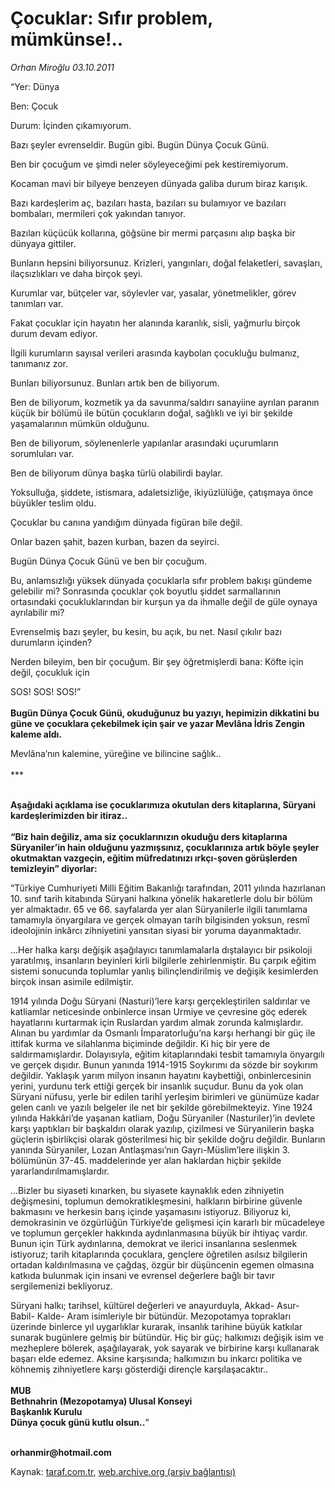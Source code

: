 # Çocuklar: Sıfır problem, mümkünse!..

*Orhan Miroğlu 03.10.2011*

<div class="yazi"><p>“Yer: Dünya       </p>
<p>Ben: Çocuk</p>
<p>Durum: İçinden çıkamıyorum.</p>
<p>Bazı şeyler evrenseldir. Bugün gibi. Bugün Dünya Çocuk Günü.</p>
<p>Ben bir çocuğum ve şimdi neler söyleyeceğimi pek kestiremiyorum.</p>
<p>Kocaman mavi bir bilyeye benzeyen dünyada galiba durum biraz karışık.</p>
<p>Bazı kardeşlerim aç, bazıları hasta, bazıları su bulamıyor ve bazıları bombaları, mermileri çok yakından tanıyor.</p>
<p>Bazıları küçücük kollarına, göğsüne bir mermi parçasını alıp başka bir dünyaya gittiler.</p>
<p>Bunların hepsini biliyorsunuz. Krizleri, yangınları, doğal felaketleri, savaşları, ilaçsızlıkları ve daha birçok şeyi.</p>
<p>Kurumlar var, bütçeler var, söylevler var, yasalar, yönetmelikler, görev tanımları var.</p>
<p>Fakat çocuklar için hayatın her alanında karanlık, sisli, yağmurlu birçok durum devam ediyor.</p>
<p>İlgili kurumların sayısal verileri arasında kaybolan çocukluğu bulmanız, tanımanız zor.</p>
<p>Bunları biliyorsunuz. Bunları artık ben de biliyorum.</p>
<p>Ben de biliyorum, kozmetik ya da savunma/saldırı sanayiine ayrılan paranın küçük bir bölümü ile bütün çocukların doğal, sağlıklı ve iyi bir şekilde yaşamalarının mümkün olduğunu.</p>
<p>Ben de biliyorum, söylenenlerle yapılanlar arasındaki uçurumların sorumluları var.</p>
<p>Ben de biliyorum dünya başka türlü olabilirdi baylar.</p>
<p>Yoksulluğa, şiddete, istismara, adaletsizliğe, ikiyüzlülüğe, çatışmaya önce büyükler teslim oldu.</p>
<p>Çocuklar bu canına yandığım dünyada figüran bile değil.</p>
<p>Onlar bazen şahit, bazen kurban, bazen da seyirci. </p>
<p>Bugün Dünya Çocuk Günü ve ben bir çocuğum.</p>
<p>Bu, anlamsızlığı yüksek dünyada çocuklarla sıfır problem bakışı gündeme gelebilir mi? Sonrasında çocuklar çok boyutlu şiddet sarmallarının ortasındaki çocukluklarından bir kurşun ya da ihmalle değil de güle oynaya ayrılabilir mi?</p>
<p>Evrenselmiş bazı şeyler, bu kesin, bu açık, bu net. Nasıl çıkılır bazı durumların içinden? </p>
<p>Nerden bileyim, ben bir çocuğum. Bir şey öğretmişlerdi bana: Köfte için değil, çocukluk için </p>
<p>SOS! SOS! SOS!”<br/><br/><b>Bugün Dünya Çocuk Günü, okuduğunuz bu yazıyı, hepimizin dikkatini bu güne ve çocuklara çekebilmek için şair ve yazar Mevlâna İdris Zengin kaleme aldı.</b></p>
<p>Mevlâna’nın kalemine, yüreğine ve bilincine sağlık.. <br/><br/>***</p>
<p><b><br/>Aşağıdaki açıklama ise çocuklarımıza okutulan ders kitaplarına, Süryani kardeşlerimizden bir itiraz..<br/><br/></b><b>“Biz hain değiliz, ama siz çocuklarınızın okuduğu ders kitaplarına Süryaniler’in hain olduğunu yazmışsınız, çocuklarınıza artık böyle şeyler okutmaktan vazgeçin, eğitim müfredatınızı ırkçı-şoven görüşlerden temizleyin” diyorlar: </b></p>
<p>“Türkiye Cumhuriyeti Milli Eğitim Bakanlığı tarafından, 2011 yılında hazırlanan 10. sınıf tarih kitabında Süryani halkına yönelik hakaretlerle dolu bir bölüm yer almaktadır. 65 ve 66. sayfalarda yer alan Süryanilerle ilgili tanımlama tamamıyla önyargılara ve gerçek olmayan tarih bilgisinden yoksun, resmî ideolojinin inkârcı zihniyetini yansıtan siyasi bir yoruma dayanmaktadır. </p>
<p>...Her halka karşı değişik aşağılayıcı tanımlamalarla dıştalayıcı bir psikoloji yaratılmış, insanların beyinleri kirli bilgilerle zehirlenmiştir. Bu çarpık eğitim sistemi sonucunda toplumlar yanlış bilinçlendirilmiş ve değişik kesimlerden birçok insan asimile edilmiştir. </p>
<p>1914 yılında Doğu Süryani (Nasturi)’lere karşı gerçekleştirilen saldırılar ve katliamlar neticesinde onbinlerce insan Urmiye ve çevresine göç ederek hayatlarını kurtarmak için Ruslardan yardım almak zorunda kalmışlardır. Alınan bu yardımlar da Osmanlı İmparatorluğu’na karşı herhangi bir güç ile ittifak kurma ve silahlanma biçiminde değildir. Ki hiç bir yere de saldırmamışlardır. Dolayısıyla, eğitim kitaplarındaki tesbit tamamıyla önyargılı ve gerçek dışıdır. Bunun yanında 1914-1915 Soykırımı da sözde bir soykırım değildir. Yaklaşık yarım milyon insanın hayatını kaybettiği, onbinlercesinin yerini, yurdunu terk ettiği gerçek bir insanlık suçudur. Bunu da yok olan Süryani nüfusu, yerle bir edilen tarihî yerleşim birimleri ve günümüze kadar gelen canlı ve yazılı belgeler ile net bir şekilde görebilmekteyiz. Yine 1924 yılında Hakkâri’de yaşanan katliam, Doğu Süryaniler (Nasturiler)’in devlete karşı yaptıkları bir başkaldırı olarak yazılıp, çizilmesi ve Süryanilerin başka güçlerin işbirlikçisi olarak gösterilmesi hiç bir şekilde doğru değildir. Bunların yanında Süryaniler, Lozan Antlaşması’nın Gayrı-Müslim’lere ilişkin 3. bölümünün 37-45. maddelerinde yer alan haklardan hiçbir şekilde yararlandırılmamışlardır. </p>
<p>...Bizler bu siyaseti kınarken, bu siyasete kaynaklık eden zihniyetin değişmesini, toplumun demokratikleşmesini, halkların birbirine güvenle bakmasını ve herkesin barış içinde yaşamasını istiyoruz. Biliyoruz ki, demokrasinin ve özgürlüğün Türkiye’de gelişmesi için kararlı bir mücadeleye ve toplumun gerçekler hakkında aydınlanmasına büyük bir ihtiyaç vardır. Bunun için Türk aydınlarına, demokrat ve ilerici insanlarına seslenmek istiyoruz; tarih kitaplarında çocuklara, gençlere öğretilen asılsız bilgilerin ortadan kaldırılmasına ve çağdaş, özgür bir düşüncenin egemen olmasına katkıda bulunmak için insani ve evrensel değerlere bağlı bir tavır sergilemenizi bekliyoruz. </p>
<p>Süryani halkı; tarihsel, kültürel değerleri ve anayurduyla, Akkad- Asur- Babil- Kalde- Aram isimleriyle bir bütündür. Mezopotamya toprakları üzerinde binlerce yıl uygarlıklar kurarak, insanlık tarihine büyük katkılar sunarak bugünlere gelmiş bir bütündür. Hiç bir güç; halkımızı değişik isim ve mezheplere bölerek, aşağılayarak, yok sayarak ve birbirine karşı kullanarak başarı elde edemez. Aksine karşısında; halkımızın bu inkarcı politika ve köhnemiş zihniyetlere karşı gösterdiği dirençle karşılaşacaktır.. <br/><br/><b>MUB <br/></b><b>Bethnahrin (Mezopotamya) Ulusal Konseyi<br/></b><b>Başkanlık Kurulu<br/></b><b>Dünya çocuk günü kutlu olsun..</b>” </p>
<p><b><br/>orhanmir@hotmail.com</b></p>
</div>

Kaynak: [taraf.com.tr](http://www.taraf.com.tr/orhan-miroglu/makale-cocuklar-sifir-problem-mumkunse.htm), [web.archive.org (arşiv bağlantısı)](http://web.archive.org/web/20130722025144/http://www.taraf.com.tr/orhan-miroglu/makale-cocuklar-sifir-problem-mumkunse.htm)
